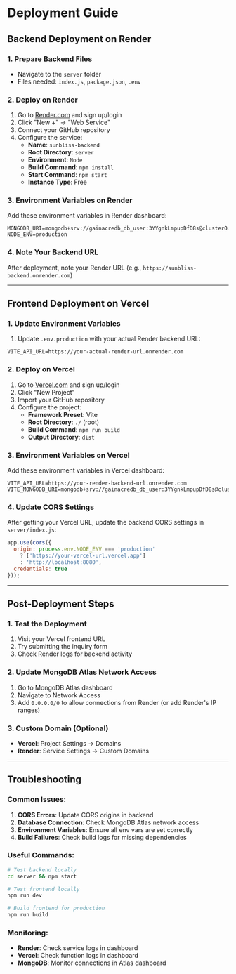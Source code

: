 # Deployment Guide

## Backend Deployment on Render

### 1. Prepare Backend Files
- Navigate to the `server` folder
- Files needed: `index.js`, `package.json`, `.env`

### 2. Deploy on Render
1. Go to [Render.com](https://render.com) and sign up/login
2. Click "New +" → "Web Service"
3. Connect your GitHub repository
4. Configure the service:
   - **Name**: `sunbliss-backend`
   - **Root Directory**: `server`
   - **Environment**: `Node`
   - **Build Command**: `npm install`
   - **Start Command**: `npm start`
   - **Instance Type**: Free

### 3. Environment Variables on Render
Add these environment variables in Render dashboard:
```
MONGODB_URI=mongodb+srv://gainacredb_db_user:3YYgnkLmpupDfD8s@cluster0.a8kyi3q.mongodb.net/sunbliss
NODE_ENV=production
```

### 4. Note Your Backend URL
After deployment, note your Render URL (e.g., `https://sunbliss-backend.onrender.com`)

---

## Frontend Deployment on Vercel

### 1. Update Environment Variables
1. Update `.env.production` with your actual Render backend URL:
```
VITE_API_URL=https://your-actual-render-url.onrender.com
```

### 2. Deploy on Vercel
1. Go to [Vercel.com](https://vercel.com) and sign up/login
2. Click "New Project"
3. Import your GitHub repository
4. Configure the project:
   - **Framework Preset**: Vite
   - **Root Directory**: `./` (root)
   - **Build Command**: `npm run build`
   - **Output Directory**: `dist`

### 3. Environment Variables on Vercel
Add these environment variables in Vercel dashboard:
```
VITE_API_URL=https://your-render-backend-url.onrender.com
VITE_MONGODB_URI=mongodb+srv://gainacredb_db_user:3YYgnkLmpupDfD8s@cluster0.a8kyi3q.mongodb.net/sunbliss
```

### 4. Update CORS Settings
After getting your Vercel URL, update the backend CORS settings in `server/index.js`:
```javascript
app.use(cors({
  origin: process.env.NODE_ENV === 'production' 
    ? ['https://your-vercel-url.vercel.app']
    : 'http://localhost:8080',
  credentials: true
}));
```

---

## Post-Deployment Steps

### 1. Test the Deployment
1. Visit your Vercel frontend URL
2. Try submitting the inquiry form
3. Check Render logs for backend activity

### 2. Update MongoDB Atlas Network Access
1. Go to MongoDB Atlas dashboard
2. Navigate to Network Access
3. Add `0.0.0.0/0` to allow connections from Render (or add Render's IP ranges)

### 3. Custom Domain (Optional)
- **Vercel**: Project Settings → Domains
- **Render**: Service Settings → Custom Domains

---

## Troubleshooting

### Common Issues:

1. **CORS Errors**: Update CORS origins in backend
2. **Database Connection**: Check MongoDB Atlas network access
3. **Environment Variables**: Ensure all env vars are set correctly
4. **Build Failures**: Check build logs for missing dependencies

### Useful Commands:
```bash
# Test backend locally
cd server && npm start

# Test frontend locally
npm run dev

# Build frontend for production
npm run build
```

### Monitoring:
- **Render**: Check service logs in dashboard
- **Vercel**: Check function logs in dashboard
- **MongoDB**: Monitor connections in Atlas dashboard